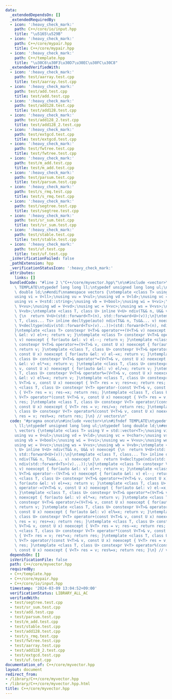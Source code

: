```yaml
---
data:
  _extendedDependsOn: []
  _extendedRequiredBy:
  - icon: ':heavy_check_mark:'
    path: C++/core/io/input.hpp
    title: "\u5165\u529B"
  - icon: ':heavy_check_mark:'
    path: C++/core/mypair.hpp
    title: C++/core/mypair.hpp
  - icon: ':heavy_check_mark:'
    path: C++/template.hpp
    title: "\u30C6\u30F3\u30D7\u30EC\u30FC\u30C8"
  _extendedVerifiedWith:
  - icon: ':heavy_check_mark:'
    path: test/aarray.test.cpp
    title: test/aarray.test.cpp
  - icon: ':heavy_check_mark:'
    path: test/add.test.cpp
    title: test/add.test.cpp
  - icon: ':heavy_check_mark:'
    path: test/add128.test.cpp
    title: test/add128.test.cpp
  - icon: ':heavy_check_mark:'
    path: test/add128_2.test.cpp
    title: test/add128_2.test.cpp
  - icon: ':heavy_check_mark:'
    path: test/extgcd.test.cpp
    title: test/extgcd.test.cpp
  - icon: ':heavy_check_mark:'
    path: test/fwtree.test.cpp
    title: test/fwtree.test.cpp
  - icon: ':heavy_check_mark:'
    path: test/m_add.test.cpp
    title: test/m_add.test.cpp
  - icon: ':heavy_check_mark:'
    path: test/parsum.test.cpp
    title: test/parsum.test.cpp
  - icon: ':heavy_check_mark:'
    path: test/s_rmq.test.cpp
    title: test/s_rmq.test.cpp
  - icon: ':heavy_check_mark:'
    path: test/segtree.test.cpp
    title: test/segtree.test.cpp
  - icon: ':heavy_check_mark:'
    path: test/sr_sum.test.cpp
    title: test/sr_sum.test.cpp
  - icon: ':heavy_check_mark:'
    path: test/stable.test.cpp
    title: test/stable.test.cpp
  - icon: ':heavy_check_mark:'
    path: test/uf.test.cpp
    title: test/uf.test.cpp
  _isVerificationFailed: false
  _pathExtension: hpp
  _verificationStatusIcon: ':heavy_check_mark:'
  attributes:
    links: []
  bundledCode: "#line 2 \"C++/core/myvector.hpp\"\n\n#include <vector>\n\n#ifndef\
    \ TEMPLATE\ntypedef long long ll;\ntypedef unsigned long long ul;\ntypedef long\
    \ double ld;\n#endif\nnamespace vectors {\ntemplate <class T> using V = std::vector<T>;\n\
    using vi = V<ll>;\nusing vu = V<ul>;\nusing vd = V<ld>;\nusing vc = V<char>;\n\
    using vs = V<std::string>;\nusing vb = V<bool>;\nusing wi = V<vi>;\nusing wu =\
    \ V<vu>;\nusing wd = V<vd>;\nusing wc = V<vc>;\nusing ws = V<vs>;\nusing wb =\
    \ V<vb>;\ntemplate <class T, class U> inline V<U> ndiv(T&& n, U&& v) noexcept\
    \ {\n  return V<U>(std::forward<T>(n), std::forward<U>(v));\n}\ntemplate <class\
    \ T, class... Ts> inline decltype(auto) ndiv(T&& n, Ts&&... v) noexcept {\n  return\
    \ V<decltype(ndiv(std::forward<Ts>(v)...))>(std::forward<T>(n), ndiv(std::forward<Ts>(v)...));\n\
    }\ntemplate <class T> constexpr V<T>& operator++(V<T>& v) noexcept { for(auto\
    \ &el: v) el++; return v; }\ntemplate <class T> constexpr V<T>& operator--(V<T>&\
    \ v) noexcept { for(auto &el: v) el--; return v; }\ntemplate <class T, class U>\
    \ constexpr V<T>& operator+=(V<T>& v, const U x) noexcept { for(auto &el: v) el+=x;\
    \ return v; }\ntemplate <class T, class U> constexpr V<T>& operator-=(V<T>& v,\
    \ const U x) noexcept { for(auto &el: v) el-=x; return v; }\ntemplate <class T,\
    \ class U> constexpr V<T>& operator*=(V<T>& v, const U x) noexcept { for(auto\
    \ &el: v) el*=x; return v; }\ntemplate <class T, class U> constexpr V<T>& operator/=(V<T>&\
    \ v, const U x) noexcept { for(auto &el: v) el/=x; return v; }\ntemplate <class\
    \ T, class U> constexpr V<T>& operator%=(V<T>& v, const U x) noexcept { for(auto\
    \ &el: v) el%=x; return v; }\ntemplate <class T, class U> constexpr V<T> operator+(const\
    \ V<T>& v, const U x) noexcept { V<T> res = v; res+=x; return res; }\ntemplate\
    \ <class T, class U> constexpr V<T> operator-(const V<T>& v, const U x) noexcept\
    \ { V<T> res = v; res-=x; return res; }\ntemplate <class T, class U> constexpr\
    \ V<T> operator*(const V<T>& v, const U x) noexcept { V<T> res = v; res*=x; return\
    \ res; }\ntemplate <class T, class U> constexpr V<T> operator/(const V<T>& v,\
    \ const U x) noexcept { V<T> res = v; res/=x; return res; }\ntemplate <class T,\
    \ class U> constexpr V<T> operator%(const V<T>& v, const U x) noexcept { V<T>\
    \ res = v; res%=x; return res; }\n} // vectors\n"
  code: "#pragma once\n\n#include <vector>\n\n#ifndef TEMPLATE\ntypedef long long\
    \ ll;\ntypedef unsigned long long ul;\ntypedef long double ld;\n#endif\nnamespace\
    \ vectors {\ntemplate <class T> using V = std::vector<T>;\nusing vi = V<ll>;\n\
    using vu = V<ul>;\nusing vd = V<ld>;\nusing vc = V<char>;\nusing vs = V<std::string>;\n\
    using vb = V<bool>;\nusing wi = V<vi>;\nusing wu = V<vu>;\nusing wd = V<vd>;\n\
    using wc = V<vc>;\nusing ws = V<vs>;\nusing wb = V<vb>;\ntemplate <class T, class\
    \ U> inline V<U> ndiv(T&& n, U&& v) noexcept {\n  return V<U>(std::forward<T>(n),\
    \ std::forward<U>(v));\n}\ntemplate <class T, class... Ts> inline decltype(auto)\
    \ ndiv(T&& n, Ts&&... v) noexcept {\n  return V<decltype(ndiv(std::forward<Ts>(v)...))>(std::forward<T>(n),\
    \ ndiv(std::forward<Ts>(v)...));\n}\ntemplate <class T> constexpr V<T>& operator++(V<T>&\
    \ v) noexcept { for(auto &el: v) el++; return v; }\ntemplate <class T> constexpr\
    \ V<T>& operator--(V<T>& v) noexcept { for(auto &el: v) el--; return v; }\ntemplate\
    \ <class T, class U> constexpr V<T>& operator+=(V<T>& v, const U x) noexcept {\
    \ for(auto &el: v) el+=x; return v; }\ntemplate <class T, class U> constexpr V<T>&\
    \ operator-=(V<T>& v, const U x) noexcept { for(auto &el: v) el-=x; return v;\
    \ }\ntemplate <class T, class U> constexpr V<T>& operator*=(V<T>& v, const U x)\
    \ noexcept { for(auto &el: v) el*=x; return v; }\ntemplate <class T, class U>\
    \ constexpr V<T>& operator/=(V<T>& v, const U x) noexcept { for(auto &el: v) el/=x;\
    \ return v; }\ntemplate <class T, class U> constexpr V<T>& operator%=(V<T>& v,\
    \ const U x) noexcept { for(auto &el: v) el%=x; return v; }\ntemplate <class T,\
    \ class U> constexpr V<T> operator+(const V<T>& v, const U x) noexcept { V<T>\
    \ res = v; res+=x; return res; }\ntemplate <class T, class U> constexpr V<T> operator-(const\
    \ V<T>& v, const U x) noexcept { V<T> res = v; res-=x; return res; }\ntemplate\
    \ <class T, class U> constexpr V<T> operator*(const V<T>& v, const U x) noexcept\
    \ { V<T> res = v; res*=x; return res; }\ntemplate <class T, class U> constexpr\
    \ V<T> operator/(const V<T>& v, const U x) noexcept { V<T> res = v; res/=x; return\
    \ res; }\ntemplate <class T, class U> constexpr V<T> operator%(const V<T>& v,\
    \ const U x) noexcept { V<T> res = v; res%=x; return res; }\n} // vectors"
  dependsOn: []
  isVerificationFile: false
  path: C++/core/myvector.hpp
  requiredBy:
  - C++/template.hpp
  - C++/core/mypair.hpp
  - C++/core/io/input.hpp
  timestamp: '2024-03-09 13:04:52+09:00'
  verificationStatus: LIBRARY_ALL_AC
  verifiedWith:
  - test/segtree.test.cpp
  - test/sr_sum.test.cpp
  - test/add.test.cpp
  - test/parsum.test.cpp
  - test/m_add.test.cpp
  - test/stable.test.cpp
  - test/add128.test.cpp
  - test/s_rmq.test.cpp
  - test/fwtree.test.cpp
  - test/aarray.test.cpp
  - test/add128_2.test.cpp
  - test/extgcd.test.cpp
  - test/uf.test.cpp
documentation_of: C++/core/myvector.hpp
layout: document
redirect_from:
- /library/C++/core/myvector.hpp
- /library/C++/core/myvector.hpp.html
title: C++/core/myvector.hpp
---
```

